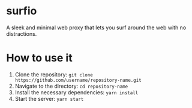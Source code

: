# surfio
A sleek and minimal web proxy that lets you surf around the web with no distractions.
# How to use it
1. Clone the repository:
`git clone https://github.com/username/repository-name.git`
2. Navigate to the directory:
`cd repository-name`
3. Install the necessary dependencies:
`yarn install`
4. Start the server:
`yarn start`
